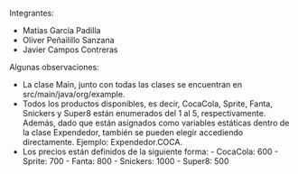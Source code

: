 Integrantes:
* Matías García Padilla
* Oliver Peñailillo Sanzana
* Javier Campos Contreras




Algunas observaciones:
  * La clase Main, junto con todas las clases se encuentran en src/main/java/org/example.
  * Todos los productos disponibles, es decir, CocaCola, Sprite, Fanta, Snickers y Super8 están enumerados del 1 al 5, respectivamente. Además, dado que están asignados como variables estáticas dentro de la clase Expendedor, también se pueden
elegir accediendo directamente. Ejemplo: Expendedor.COCA. 
  * Los precios están definidos de la siguiente forma:
          - CocaCola: 600
          - Sprite: 700
          - Fanta: 800
          - Snickers: 1000
          - Super8: 500
